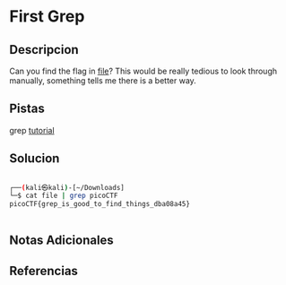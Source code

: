 # First Grep

## Descripcion
Can you find the flag in [file](https://jupiter.challenges.picoctf.org/static/495d43ee4a2b9f345a4307d053b4d88d/file)? This would be really tedious to look through manually, something tells me there is a better way.

## Pistas
grep [tutorial](https://ryanstutorials.net/linuxtutorial/grep.php)

## Solucion 
```bash
                                                                                                                   
┌──(kali㉿kali)-[~/Downloads]
└─$ cat file | grep picoCTF
picoCTF{grep_is_good_to_find_things_dba08a45}
                                               
```


## Notas Adicionales

## Referencias